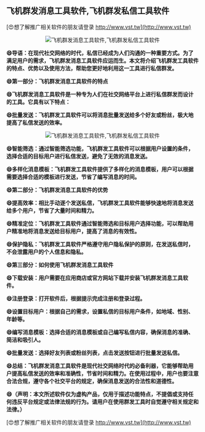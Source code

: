 ## **飞机群发消息工具软件,飞机群发私信工具软件**

[😍想了解推广相关软件的朋友请登录 http://www.vst.tw](http://www.vst.tw)

 <center><img src="https://vst.tw/MP4/tuiguang/png/1.png" alt="飞机群发消息工具软件,飞机群发私信工具软件"></center>

**😄导语：在现代社交网络的时代，私信已经成为人们沟通的一种重要方式。为了满足用户的需求，飞机群发消息工具软件应运而生。本文将介绍飞机群发工具软件的特点、优势以及使用方法，帮助您更好地利用这一工具进行私信群发。**

**😄第一部分：飞机群发消息工具软件的特点**

**😄飞机群发消息工具软件是一种专为人们在社交网络平台上进行私信群发而设计的工具。它具有以下特点：**

**😄批量发送：飞机群发工具软件可以将消息批量发送给多个好友或粉丝，极大地提高了私信发送的效率。**

 <center><img src="https://vst.tw/MP4/tuiguang/png/1.png" alt="飞机群发消息工具软件,飞机群发私信工具软件"></center>

**😄智能筛选：通过智能筛选功能，飞机群发工具软件可以根据用户设置的条件，选择合适的目标用户进行私信发送，避免了无效的消息发送。**

**😄多样化消息模板：飞机群发工具软件提供了多样化的消息模板，用户可以根据需要选择合适的模板进行发送，节省了编写消息的时间。**

**😄第二部分：飞机群发消息工具软件的优势**

**😄提高效率：相比手动逐个发送私信，飞机群发工具软件能够快速地将消息发送给多个用户，节省了大量时间和精力。**

**😄精准定位：飞机群发工具软件通过智能筛选和目标用户选择功能，可以帮助用户精准地将消息发送给目标用户，提高了消息的有效性。**

**😄保护隐私：飞机群发工具软件严格遵守用户隐私保护的原则，在发送私信时，不会泄露用户的个人信息和隐私。**

**😄第三部分：如何使用飞机群发消息工具软件**

**😄下载安装：用户需要在应用商店或官方网站下载并安装飞机群发消息工具软件。**

**😄注册登录：打开软件后，根据提示完成注册和登录过程。**

**😄设置目标用户：根据自己的需求，设置私信的目标用户条件，如地域、性别、年龄等。**

**😄编写消息模板：选择合适的消息模板或自己编写私信内容，确保消息的准确、简洁和吸引人。**

**😄批量发送：选择好友列表或粉丝列表，点击发送按钮进行批量发送私信。**

**😄总结：飞机群发消息工具软件是现代社交网络时代的必备利器，它能够帮助用户提高私信发送的效率和准确性，节省时间和精力。在使用过程中，用户也要注意合法合规，遵守各个社交平台的规定，确保消息发送的合法性和道德性。**

**😄（声明：本文所述软件仅为虚构产品，仅用于描述功能特点，不提倡或支持任何违反平台规定或法律法规的行为。请用户在使用群发工具时自觉遵守相关规定和法律。）**

[😍想了解推广相关软件的朋友请登录 http://www.vst.tw](http://www.vst.tw)



